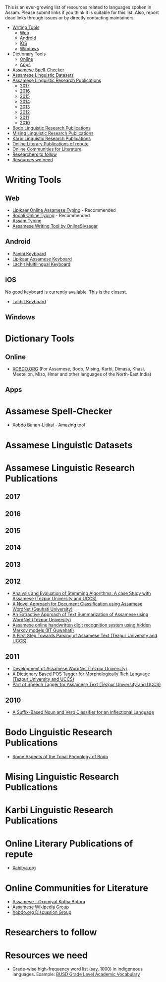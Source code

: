 This is an ever-growing list of resources related to languages spoken in Assam. Please submit links if you think it is suitable for this list. Also, report dead links through issues or by directly contacting maintainers.

<!-- TOC -->

- [Writing Tools](#writing-tools)
    - [Web](#web)
    - [Android](#android)
    - [iOS](#ios)
    - [Windows](#windows)
- [Dictionary Tools](#dictionary-tools)
    - [Online](#online)
    - [Apps](#apps)
- [Assamese Spell-Checker](#assamese-spell-checker)
- [Assamese Linguistic Datasets](#assamese-linguistic-datasets)
- [Assamese Linguistic Research Publications](#assamese-linguistic-research-publications)
    - [2017](#2017)
    - [2016](#2016)
    - [2015](#2015)
    - [2014](#2014)
    - [2013](#2013)
    - [2012](#2012)
    - [2011](#2011)
    - [2010](#2010)
- [Bodo Linguistic Research Publications](#bodo-linguistic-research-publications)
- [Mising Linguistic Research Publications](#mising-linguistic-research-publications)
- [Karbi Linguistic Research Publications](#karbi-linguistic-research-publications)
- [Online Literary Publications of repute](#online-literary-publications-of-repute)
- [Online Communities for Literature](#online-communities-for-literature)
- [Researchers to follow](#researchers-to-follow)
- [Resources we need](#resources-we-need)

<!-- /TOC -->


# Writing Tools
## Web
* [Lipikaar Online Assamese Typing](http://www.lipikaar.com/online-editor/assamese-typing) - Recommended
* [Rodali Online Typing](http://www.sltdassam.com/rodalionline.html) - Recommended
* [Assam Typing](http://assamese.indiatyping.com/)
* [Assamese Writing Tool by OnlineSivsagar](http://onlinesivasagar.com/tools/assamese_writer.html)

## Android
* [Panini Keyboard](https://play.google.com/store/apps/details?id=com.paninikeypad.assamese&hl=en) 
* [Lipikaar Assamese Keyboard](https://play.google.com/store/apps/details?id=com.lipikaar.android.keyboard.assamese)
* [Lachit Multilingual Keyboard](https://play.google.com/store/apps/details?id=com.lachit.android.assamese&hl=en)

## iOS

No good keyboard is currently available. This is the closest.
* [Lachit Keyboard](https://itunes.apple.com/us/app/lachit/id909360648?mt=8)

## Windows

# Dictionary Tools

## Online
* [XOBDO.ORG](www.xobdo.in) (For Assamese, Bodo, Mising, Karbi, Dimasa, Khasi, Meeteilon, Mizo, Hmar and other languages of the North-East India)
## Apps

# Assamese Spell-Checker

* [Xobdo Banan-Litikai](http://www.xobdo.org/litikai/) - Amazing tool

# Assamese Linguistic Datasets


# Assamese Linguistic Research Publications

## 2017
## 2016
## 2015
## 2014
## 2013
## 2012
* [Analysis and Evaluation of Stemming Algorithms: A case Study with Assamese (Tezpur University and UCCS)](publications/saharia2012.pdf)
* [A Novel Approach for Document Classification using Assamese WordNet (Gauhati University)](https://s3.amazonaws.com/academia.edu.documents/31907561/gwc2012.pdf?AWSAccessKeyId=AKIAIWOWYYGZ2Y53UL3A&Expires=1508258792&Signature=gXmEeclvRbXIDsDAH2qf3WoUKFA%3D&response-content-disposition=inline%3B%20filename%3DA_Novel_Approach_for_Document_Classifica.pdf#page=329)
* [An Extractive Approach of Text Summarization of Assamese using WordNet (Tezpur University)](publications/gwc_12_word.pdf)
* [Assamese online handwritten digit recognition system using hidden Markov models (IIT Guwahati)](https://goo.gl/Vjd3p4)
* [A First Step Towards Parsing of Assamese Text (Tezpur University and UCCS)](publications/SahariaNavaPondicherry2010.pdf)
## 2011
* [Development of Assamese WordNet (Tezpur University)](publications/nwdaa_11.pdf)
* [A Dictionary Based POS Tagger for Morphologically Rich Language (Tezpur University and UCCS)](publications/SahariaNavaTU2011.pdf)
* [Part of Speech Tagger for Assamese Text (Tezpur University and UCCS)](https://goo.gl/EPFRso)
## 2010
* [A Suffix-Based Noun and Verb Classifier for an Inflectional Language](http://ieeexplore.ieee.org/abstract/document/5681558/)

# Bodo Linguistic Research Publications
* [Some Aspects of the Tonal Phonology of Bodo](http://www.linguistlist.org/pubs/diss/browse-diss-action.cfm?DissID=9381&RequestTimeout=500)
# Mising Linguistic Research Publications

# Karbi Linguistic Research Publications

# Online Literary Publications of repute
* [Xahitya.org](http://www.xahitya.org/)

# Online Communities for Literature
* [Assamese - Oxomiyat Kotha Botora](https://www.facebook.com/groups/axomiyakothabotora)
* [Assamese Wikipedia Group](https://www.facebook.com/groups/assamwikigroup/)
* [Xobdo.org Discussion Group](https://www.facebook.com/groups/xobdo.org/)

# Researchers to follow

# Resources we need
* Grade-wise high-frequency word list (say, 1000) in indigeneous languages. Example: [BUSD Grade Level Academic Vocabulary](http://www.berkeleyschools.net/wp-content/uploads/2013/05/BUSD_Academic_Vocabulary.pdf)




